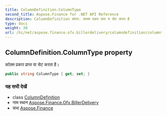 ```yaml
---
title: ColumnDefinition.ColumnType
second_title: Aspose.Finance for .NET API Reference
description: ColumnDefinition संपत्त. कलम प्रकर प्रप्त य सेट करत है
type: docs
weight: 30
url: /hi/net/aspose.finance.ofx.billerdelivery/columndefinition/columntype/
---
```

## ColumnDefinition.ColumnType property

कॉलम प्रकार प्राप्त या सेट करता है।

```csharp
public string ColumnType { get; set; }
```

### यह सभी देखें

* class [ColumnDefinition](../)
* नाम स्थान [Aspose.Finance.Ofx.BillerDelivery](../../columndefinition/)
* सभा [Aspose.Finance](../../../)


